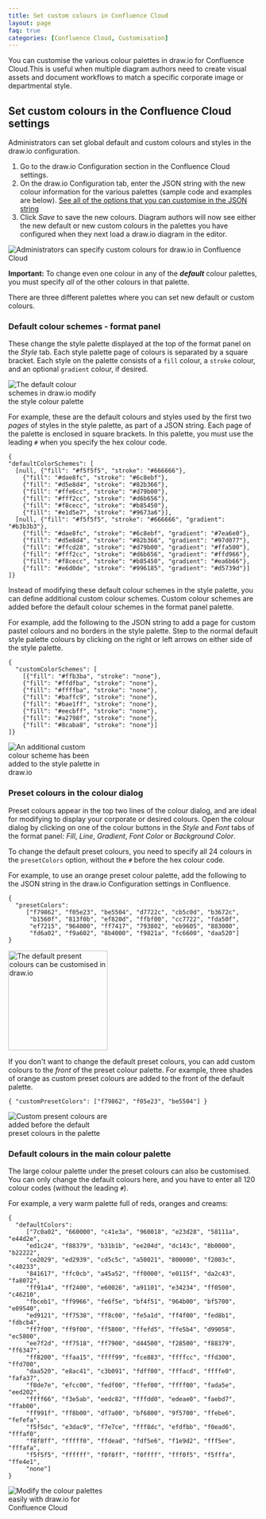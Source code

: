 ```yaml
---
title: Set custom colours in Confluence Cloud
layout: page
faq: true
categories: [Confluence Cloud, Customisation]
---
```


You can customise the various colour palettes in draw.io for Confluence Cloud.This is useful when multiple diagram authors need to create visual assets and document workflows to match a specific corporate image or departmental style.

## Set custom colours in the Confluence Cloud settings

Administrators can set global default and custom colours and styles in the draw.io configuration.

1. Go to the draw.io Configuration section in the Confluence Cloud settings.
2. On the draw.io Configuration tab, enter the JSON string with the new colour information for the various palettes (sample code and examples are below). [See all of the options that you can customise in the JSON string](https://desk.draw.io/support/solutions/articles/16000058316)
3. Click _Save_ to save the new colours. Diagram authors will now see either the new default or new custom colours in the palettes you have configured when they next load a draw.io diagram in the editor.

<img src="/assets/img/blog/drawio-configuration-custom-colours.png" style="max-width:100%;height:auto;" alt="Administrators can specify custom colours for draw.io in Confluence Cloud">

**Important:** To change even one colour in any of the _**default**_ colour palettes, you must specify _all_ of the other colours in that palette.

There are three different palettes where you can set new default or custom colours.

### Default colour schemes - format panel

These change the style palette displayed at the top of the format panel on the _Style_ tab. Each style palette page of colours is separated by a square bracket. Each style on the palette consists of a ``fill`` colour, a ``stroke`` colour, and an optional ``gradient`` colour, if desired.

<img src="/assets/img/blog/style-colour-palette.png" style="width=100%;max-width:200px;height:auto;" alt="The default colour schemes in draw.io modify the style colour palette">

For example, these are the default colours and styles used by the first two _pages_ of styles in the style palette, as part of a JSON string. Each page of the palette is enclosed in square brackets. In this palette, you must use the leading ``#`` when you specify the hex colour code.
```
{
"defaultColorSchemes": [
  [null, {"fill": "#f5f5f5", "stroke": "#666666"},
    {"fill": "#dae8fc", "stroke": "#6c8ebf"},
    {"fill": "#d5e8d4", "stroke": "#82b366"},
    {"fill": "#ffe6cc", "stroke": "#d79b00"},
    {"fill": "#fff2cc", "stroke": "#d6b656"},
    {"fill": "#f8cecc", "stroke": "#b85450"},
    {"fill": "#e1d5e7", "stroke": "#9673a6"}],
  [null, {"fill": "#f5f5f5", "stroke": "#666666", "gradient": "#b3b3b3"},
    {"fill": "#dae8fc", "stroke": "#6c8ebf", "gradient": "#7ea6e0"},
    {"fill": "#d5e8d4", "stroke": "#82b366", "gradient": "#97d077"},
    {"fill": "#ffcd28", "stroke": "#d79b00", "gradient": "#ffa500"},
    {"fill": "#fff2cc", "stroke": "#d6b656", "gradient": "#ffd966"},
    {"fill": "#f8cecc", "stroke": "#b85450", "gradient": "#ea6b66"},
    {"fill": "#e6d0de", "stroke": "#996185", "gradient": "#d5739d"}]
]}
```

Instead of modifying these default colour schemes in the style palette, you can define additional custom colour schemes. Custom colour schemes are added before the default colour schemes in the format panel palette.

For example, add the following to the JSON string to add a page for custom pastel colours and no borders in the style palette. Step to the normal default style palette colours by clicking on the right or left arrows on either side of the style palette.
```
{
  "customColorSchemes": [
    [{"fill": "#ffb3ba", "stroke": "none"},
    {"fill": "#ffdfba", "stroke": "none"},
    {"fill": "#ffffba", "stroke": "none"},
    {"fill": "#baffc9", "stroke": "none"},
    {"fill": "#bae1ff", "stroke": "none"},
    {"fill": "#eecbff", "stroke": "none"},
    {"fill": "#a2798f", "stroke": "none"},
    {"fill": "#8caba8", "stroke": "none"}]
]}
```
<img src="/assets/img/blog/style-colour-palette-custom.png" style="width=100%;max-width:200px;height:auto;" alt="An additional custom colour scheme has been added to the style palette in draw.io">

### Preset colours in the colour dialog

Preset colours appear in the top two lines of the colour dialog, and are ideal for modifying to display your corporate or desired colours. Open the colour dialog by clicking on one of the colour buttons in the _Style_ and _Font_ tabs of the format panel: _Fill_, _Line_, _Gradient_, _Font Color_ or _Background Color_.

To change the default preset colours, you need to specify all 24 colours in the ```presetColors``` option, without the ``#`` before the hex colour code.

For example, to use an orange preset colour palette, add the following to the JSON string in the draw.io Configuration settings in Confluence.

```
{
  "presetColors":
     ["f79862", "f05e23", "be5504", "d7722c", "cb5c0d", "b3672c",
      "b1560f", "813f0b", "ef820d", "ffbf00", "cc7722", "fda50f",
      "ef7215", "964000", "ff7417", "793802", "eb9605", "883000",
      "fd6a02", "f9a602", "8b4000", "f9821a", "fc6600", "daa520"]
}
```
<img src="/assets/img/blog/preset-colours-new-defaults.png" width=200 alt="The default present colours can be customised in draw.io">

If you don't want to change the default preset colours, you can add custom colours to the _front_ of the preset colour palette. For example, three shades of orange as custom preset colours are added to the front of the default palette.
```
{ "customPresetColors": ["f79862", "f05e23", "be5504"] }
```
<img src="/assets/img/blog/preset-colours-custom.png" style="width=100%;max-width:200px;height:auto;" alt="Custom present colours are added before the default preset colours in the palette">

### Default colours in the main colour palette

The large colour palette under the preset colours can also be customised. You can only change the default colours here, and you have to enter all 120 colour codes (without the leading ``#``).

For example, a very warm palette full of reds, oranges and creams:

```
{
  "defaultColors":
     ["7c0a02", "660000", "c41e3a", "960018", "e23d28", "58111a", "e44d2e",
     "ed1c24", "f88379", "b31b1b", "ee204d", "dc143c", "8b0000", "b22222",
     "ce2029", "ed2939", "cd5c5c", "a50021", "800000", "f2003c", "c40233",
     "841617", "ffc0cb", "a45a52", "ff0000", "e0115f", "da2c43", "fa8072",
     "ff91a4", "ff2400", "e60026", "a91101", "e34234", "ff0500", "c46210",
     "fbceb1", "ff9966", "fe6f5e", "bf4f51", "964b00", "bf5700", "e09540",
     "ed9121", "ff7538", "ff8c00", "fe5a1d", "ff4f00", "fed8b1", "fdbcb4",
     "ff7f00", "ff9f00", "ff5800", "ffefd5", "ffe5b4", "d99058", "ec5800",
     "ee7f2d", "ff7518", "ff7900", "d44500", "f28500", "f88379", "ff6347",
     "ff8200", "ffaa15", "ffff99", "fce883", "ffffcc", "ffd300", "ffd700",
     "daa520", "e8ac41", "c3b091", "fdff00", "fffacd", "ffffe0", "fafa37",
     "f8de7e", "efcc00", "fedf00", "ffef00", "ffff00", "fada5e", "eed202",
     "ffff66", "f3e5ab", "eedc82", "fffdd0", "edeae0", "faebd7", "ffab00",
     "ff991f", "ff8b00", "df7a00", "bf6800", "9f5700", "ffebe6", "fefefa",
     "f5f5dc", "e3dac9", "f7e7ce", "fff8dc", "efdfbb", "f0ead6", "fffaf0",
     "f8f8ff", "fffff0", "ffdead", "fdf5e6", "f1e9d2", "fff5ee", "fffafa",
     "f5f5f5", "ffffff", "f0f8ff", "f0ffff", "fff0f5", "f5fffa", "ffe4e1",
     "none"]
}
```
<img src="/assets/img/blog/large-palette-custom.png" style="width=100%;max-width:200px;height:auto;" alt="Modify the colour palettes easily with draw.io for Confluence Cloud">

